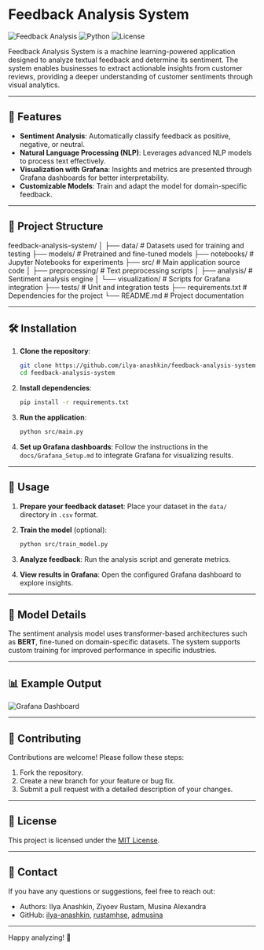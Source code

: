 # Feedback Analysis System

![Feedback Analysis](https://img.shields.io/badge/-Sentiment%20Analysis-blue?style=flat-square)
![Python](https://img.shields.io/badge/Python-3.x-blue.svg)
![License](https://img.shields.io/github/license/ilya-anashkin/feedback-analysis-system)

Feedback Analysis System is a machine learning-powered application designed to analyze textual feedback and determine its sentiment. The system enables businesses to extract actionable insights from customer reviews, providing a deeper understanding of customer sentiments through visual analytics.

---

## 🚀 Features

- **Sentiment Analysis**: Automatically classify feedback as positive, negative, or neutral.
- **Natural Language Processing (NLP)**: Leverages advanced NLP models to process text effectively.
- **Visualization with Grafana**: Insights and metrics are presented through Grafana dashboards for better interpretability.
- **Customizable Models**: Train and adapt the model for domain-specific feedback.

---

## 📂 Project Structure

feedback-analysis-system/
│
├── data/                 # Datasets used for training and testing
├── models/               # Pretrained and fine-tuned models
├── notebooks/            # Jupyter Notebooks for experiments
├── src/                  # Main application source code
│   ├── preprocessing/    # Text preprocessing scripts
│   ├── analysis/         # Sentiment analysis engine
│   └── visualization/    # Scripts for Grafana integration
├── tests/                # Unit and integration tests
├── requirements.txt      # Dependencies for the project
└── README.md             # Project documentation


---

## 🛠️ Installation

1. **Clone the repository**:
   ```bash
   git clone https://github.com/ilya-anashkin/feedback-analysis-system.git
   cd feedback-analysis-system
   ```

2. **Install dependencies**:
   ```bash
   pip install -r requirements.txt
   ```

3. **Run the application**:
   ```bash
   python src/main.py
   ```

4. **Set up Grafana dashboards**:
   Follow the instructions in the `docs/Grafana_Setup.md` to integrate Grafana for visualizing results.

---

## 🎯 Usage

1. **Prepare your feedback dataset**:
   Place your dataset in the `data/` directory in `.csv` format.

2. **Train the model** (optional):
   ```bash
   python src/train_model.py
   ```

3. **Analyze feedback**:
   Run the analysis script and generate metrics.

4. **View results in Grafana**:
   Open the configured Grafana dashboard to explore insights.

---

## 🧠 Model Details

The sentiment analysis model uses transformer-based architectures such as **BERT**, fine-tuned on domain-specific datasets. The system supports custom training for improved performance in specific industries.

---

## 📊 Example Output

![Grafana Dashboard](https://via.placeholder.com/600x300.png?text=Sample+Grafana+Dashboard)

---

## 🤝 Contributing

Contributions are welcome! Please follow these steps:

1. Fork the repository.
2. Create a new branch for your feature or bug fix.
3. Submit a pull request with a detailed description of your changes.

---

## 📜 License

This project is licensed under the [MIT License](LICENSE).

---

## 📧 Contact

If you have any questions or suggestions, feel free to reach out:

- Authors: Ilya Anashkin, Ziyoev Rustam, Musina Alexandra
- GitHub: [ilya-anashkin](https://github.com/ilya-anashkin), [rustamhse](https://github.com/rustamhse), [admusina](https://github.com/admusina)

---

Happy analyzing! 🎉
```
